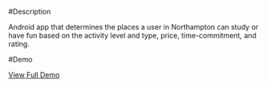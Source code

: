 #Description

Android app that determines the places a user in Northampton can study or have fun based on the activity level and type, price, time-commitment, and rating.

#Demo

[View Full Demo](https://youtube.com/shorts/eJdq9eLo6aQ?feature=share)
